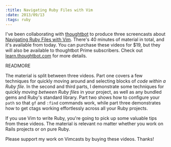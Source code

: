 ```yaml
--- 
:title: Navigating Ruby Files with Vim
:date: 2013/09/13
:tags: ruby
---
```


I've been collaborating with [thoughtbot][] to produce three screencasts about [Navigating Ruby Files with Vim][vimruby]. There's 40 minutes of material in total, and it's available from today. You can purchase these videos for $19, but they will also be available to thoughtbot Prime subscribers. Check out [learn.thoughtbot.com](https://learn.thoughtbot.com/products/21-navigating-ruby-files-with-vim) for more details.

[thoughtbot]: http://www.thoughtbot.com/
[vimruby]: https://learn.thoughtbot.com/products/21-navigating-ruby-files-with-vim


READMORE

The material is split between three videos. Part one covers a few techniques for quickly moving around and selecting blocks of *code within a Ruby file*. In the second and third parts, I demonstrate some techniques for quickly *moving between Ruby files* in your project, as well as any bundled gems and Ruby's standard library. Part two shows how to configure your `path` so that `gf` and `:find` commands work, while part three demonstrates how to get ctags working effortlessly across all your Ruby projects.

If you use Vim to write Ruby, you're going to pick up some valuable tips from these videos. The material is relevant no matter whether you work on Rails projects or on pure Ruby.

Please support my work on Vimcasts by buying these videos. Thanks!
